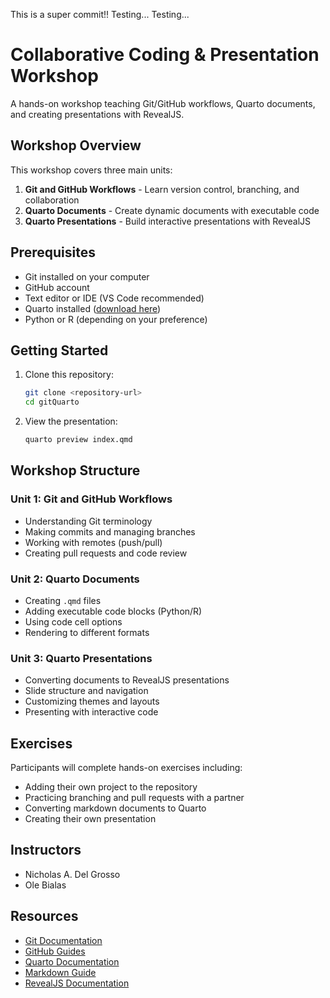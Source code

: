 This is a super commit!! Testing... Testing...

# Collaborative Coding & Presentation Workshop

A hands-on workshop teaching Git/GitHub workflows, Quarto documents, and creating presentations with RevealJS.

## Workshop Overview

This workshop covers three main units:

1. **Git and GitHub Workflows** - Learn version control, branching, and collaboration
2. **Quarto Documents** - Create dynamic documents with executable code
3. **Quarto Presentations** - Build interactive presentations with RevealJS

## Prerequisites

- Git installed on your computer
- GitHub account
- Text editor or IDE (VS Code recommended)
- Quarto installed ([download here](https://quarto.org/docs/get-started/))
- Python or R (depending on your preference)

## Getting Started

1. Clone this repository:
   ```bash
   git clone <repository-url>
   cd gitQuarto
   ```

2. View the presentation:
   ```bash
   quarto preview index.qmd
   ```
   

## Workshop Structure

### Unit 1: Git and GitHub Workflows
- Understanding Git terminology
- Making commits and managing branches
- Working with remotes (push/pull)
- Creating pull requests and code review

### Unit 2: Quarto Documents
- Creating `.qmd` files
- Adding executable code blocks (Python/R)
- Using code cell options
- Rendering to different formats

### Unit 3: Quarto Presentations
- Converting documents to RevealJS presentations
- Slide structure and navigation
- Customizing themes and layouts
- Presenting with interactive code

## Exercises

Participants will complete hands-on exercises including:
- Adding their own project to the repository
- Practicing branching and pull requests with a partner
- Converting markdown documents to Quarto
- Creating their own presentation

## Instructors

- Nicholas A. Del Grosso
- Ole Bialas

## Resources

- [Git Documentation](https://git-scm.com/doc)
- [GitHub Guides](https://guides.github.com/)
- [Quarto Documentation](https://quarto.org/)
- [Markdown Guide](https://www.markdownguide.org/cheat-sheet/)
- [RevealJS Documentation](https://revealjs.com/)
